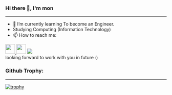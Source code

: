 ### Hi there 👋, I'm mon
---
- 🌱 I’m currently learning To become an Engineer.
- Studying Computing (Information Technology)
- 📫 How to reach me: <br>
<a href = "https://www.facebook.com/profile.php?id=100001113790621" target="blank">
  <img src="https://img.icons8.com/fluency/30/000000/facebook-new.png" height='30'/>
</a>
<a href="www.linkedin.com/in/panitan-sripoom" target="blank"><img src="https://i.imgur.com/a5jDgN0.png" height='30'></a>
  <!-- https://www.linkedin.com/in/nicha-songkiwattanapacharoen-5539b7204/ -->
<a href = "###" target="blank">
  <img src="https://img.icons8.com/office/30/000000/instagram-new.png"/>
</a>
<br>
looking forward to work with you in future :)

### Github Trophy:
---
[![trophy](https://github-profile-trophy.vercel.app/?username=MonPanitan&theme=radical)](https://github.com/ryo-ma/github-profile-trophy)

<!-- ### Github stats:
---
<div>
  <img src="https://github-readme-stats.vercel.app/api?username=MonPanitan&show_icons=true&theme=radical" height="170"/>
  <img src="https://github-readme-stats.vercel.app/api/top-langs/?username=Monpanitan&layout=compact&theme=radical"/>
</div> -->







<!--
**MonPanitan/MonPanitan** is a ✨ _special_ ✨ repository because its `README.md` (this file) appears on your GitHub profile.

Here are some ideas to get you started:

- 🔭 I’m currently working on ...

- 👯 I’m looking to collaborate on ...
- 🤔 I’m looking for help with ...
- 💬 Ask me about ...

- 😄 Pronouns: ...
- ⚡ Fun fact: ...
-->
